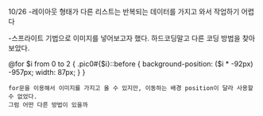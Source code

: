 10/26 -레이아웃 형태가 다른 리스트는 반복되는 데이터를 가지고 와서 작업하기 어렵다

-스프라이트 기법으로 이미지를 넣어보고자 했다.
하드코딩말고 다른 코딩 방법을 찾아보았다.

@for $i from 0 to 2 {
      .pic0#{$i}::before {
background-position: ($i \* -92px) -957px;
width: 87px;
}
}

    for문을 이용해서 이미지를 가지고 올 수 있지만, 이동하는 배경 position이 달라 사용할 수 없었다.
    그럼 어떤 다른 방법이 있을까
